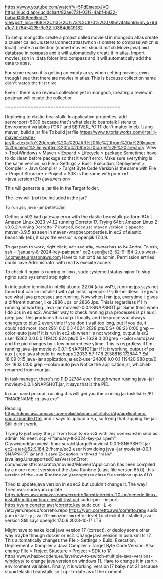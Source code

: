 https://www.youtube.com/watch?v=5PdEmeopJVQ
https://lucid.app/lucidchart/82ae072f-03f9-4abf-bd32-babad0358ee6/edit?viewport_loc=-168%2C113%2C1673%2C870%2C0_0&invitationId=inv_5794a1c7-b764-4235-9e32-f0384d639182

To setup mongodb:
create a project called movieist in mongodb atlas
create a cluster called Cluster0
Connect atlas(which is online) to compass(which is local)
create a collection (named movies, should match Movie.java) and database in compass and it will automatically create it
in atlas.
Import movies.json in _data folder into compass and it will automatically add the data to atlas.

For some reason it is getting an empty array when getting movies, even though I see that there are movies in atlas. This
is because collection name didn't match the first time.

Even if there is no reviews collection yet in mongodb, creating a review in postman will create the collection.

=========================================

Deploying to elastic beanstalk:
In application.properties, add server.port=5000 because that's what elastic beanstalk listens to.
Environment variables PORT and SERVER_PORT don't matter in eb.
Using maven, build a jar file
To build jar file https://www.tutorialworks.com/intellij-maven-create-jar/#:~:text=To%20create%20a%20JAR%20file%20from%20a%20Maven%20project%20in,written%20to%20the%20target%2F%20directory.
View > Tool Windows > Maven > Expand <Project Folder> > Lifecycle > package
Sometimes have to do clean before package so that it won't error.
Make sure everything is the same version, so File > Settings > Build, Execution, Deployment > Compiler > Java Compiler > Target Byte Code Version is the same with File > Project Structure > Project > SDK is the same with pom.xml <properties>
<java.version>21</java.version>
</properties>

This will generate a .jar file in the Target folder.

The .env will (not) be included in the jar?

To run .jar,
java -jar path/to/jar

Getting a 502 bad gateway error with the elastic beanstalk platform 64bit Amazon Linux 2023 v4.1.2 running Corretto 17.
Trying 64bit Amazon Linux 2 v3.6.2 running Corretto 17 instead, because maven version is apache-maven-3.9.5 as seen in maven-wrapper.properties.
In ec2 of elastic beanstalk (eb), it says the version is openjdk 17.0.9.

To get pem to work, right click, edit security, owner has to be Andre.
To ssh,
ssh -i "january-8-2024-key-pair.pem" ec2-user@ec2-52-9-184-2.us-west-1.compute.amazonaws.com
Have to run cmd as admin.
Permission entries could have Administrator with read & execute access.

To check if nginx is running in linux,
sudo systemctl status nginx
To stop nginx
sudo systemctl stop nginx

In integrated terminal in intellij ubuntu 22.04 (aka wsl?), running jps says not found but can be installed with 
apt install openjdk-17-jdk-headless
Try jps to see what java processes are running.
Now when I run jps, everytime it gives a different number, like 2886 Jps, or 2866 Jps. This is regardless if I'm running or working.
java -jar movieist-0.0.1-SNAPSHOT.jar
Same thing when I do Jps in eb ec2.
Another way to check running java processes is
ps aux | grep java
This produces this output locally, and the process id always changes to plus 2 every time if you don't wait too long, but if you do, it could add more.
root        2961  0.0  0.0   4024  2028 pts/0    S+   08:26   0:00 grep --color=auto java
If it is run in ec2 eb when it's not working, output is
ec2-user 15362  0.0  0.0 119420   924 pts/0    S+   16:29   0:00 grep --color=auto java
and the pid changes by a few hundred everytime.
This is regardless if I'm running
java -jar movieist-0.0.1-SNAPSHOT.jar
If it is working, output of ps aux | grep java should be
webapp   22033  5.7 17.8 2958816 172844 ?      Ssl  18:09   0:15 java -jar application.jar
ec2-user 24808  0.0  0.1 119420   988 pts/0    S+   18:13   0:00 grep --color=auto java
Notice the application.jar, which eb renamed from your jar.

In task manager, there's no PID 22784 even though when running java -jar movieist-0.0.1-SNAPSHOT.jar, it says that is the PID.

In command prompt, running this will get you the running jar
tasklist /v /FI "IMAGENAME eq java.exe"

Reading https://docs.aws.amazon.com/elasticbeanstalk/latest/dg/applications-sourcebundle.html and it says to upload a zip, so trying that. zipping the jar. Still didn't work.

Trying to just copy the jar from local to eb ec2 with this command in cmd as admin. No need.
scp -i "january-8-2024-key-pair.pem" C:\swe\code\movieist-from-scratch\target\movieist-0.0.1-SNAPSHOT.jar ec2-user@52.9.184.2:/home/ec2-user
Now doing
java -jar movieist-0.0.1-SNAPSHOT.jar
and it says
Exception in thread "main" java.lang.UnsupportedClassVersionError: com/movieistfromscratch/movieist/MovieistApplication has been compiled by a more recent version of the Java Runtime (class file version 65.0), this version of the Java Runtime only recognizes class file versions up to 61.0

Tried to update java version in eb ec2 but couldn't change it. The way I Tried was:
sudo yum update
https://docs.aws.amazon.com/corretto/latest/corretto-20-ug/generic-linux-install.html#rpm-linux-install-instruct
sudo rpm --import https://yum.corretto.aws/corretto.key
sudo curl -L -o /etc/yum.repos.d/corretto.repo https://yum.corretto.aws/corretto.repo
sudo yum install -y java-20-amazon-corretto-devel
To check if it installed
java -version
Still says
openjdk 17.0.9 2023-10-17 LTS

Might have to make local java version 17 (correct), or deploy some other way maybe through docker or ec2.
Change java.version in pom.xml to 17. This automatically changes the File > Settings > Build, Execution, Deployment > Compiler > Java Compiler > Target Byte Code Version. Also change File > Project Structure > Project > SDK to 17.
https://www.happycoders.eu/java/how-to-switch-multiple-java-versions-windows/ to change java version on windows 11. Have to change it in start > environment variables.
Finally, it is working. version 17 baby. not 21 because stupid elastic beanstalk isn't up-to-date as of the moment.
